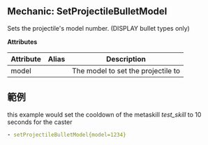Mechanic: SetProjectileBulletModel
--------------------------
Sets the projectile's model number. (DISPLAY bullet types only)

**Attributes**

| Attribute | Alias | Description |
| --------- | ----- | ----------- |
| model |   | The model to set the projectile to   |

範例
--------
this example would set the cooldown of the metaskill *test_skill* to 10 seconds for the caster
```yml
- setProjectileBulletModel{model=1234}

```